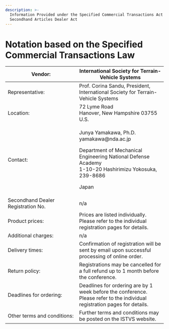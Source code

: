 ```yaml
---
description: >-
  Information Provided under the Specified Commercial Transactions Act and
  Secondhand Articles Dealer Act
---
```


# Notation based on the Specified Commercial Transactions Law

<table><thead><tr><th width="211">Vendor:</th><th>International Society for Terrain-Vehicle Systems</th></tr></thead><tbody><tr><td>Representative:</td><td>Prof. Corina Sandu, President, International Society for Terrain-Vehicle Systems</td></tr><tr><td>Location:</td><td>72 Lyme Road<br>Hanover, New Hampshire 03755 U.S.</td></tr><tr><td>Contact:</td><td><p>Junya Yamakawa, Ph.D. <br>yamakawa@nda.ac.jp</p><p>Department of Mechanical Engineering National Defense Academy <br>1-10-20 Hashirimizu Yokosuka, 239-8686 </p><p>Japan</p></td></tr><tr><td>Secondhand Dealer Registration No.</td><td>n/a</td></tr><tr><td>Product prices:</td><td>Prices are listed individually.<br>Please refer to the individual registration pages for details.</td></tr><tr><td>Additional charges:</td><td>n/a</td></tr><tr><td>Delivery times:</td><td>Confirmation of registration will be sent by email upon successful processing of online order.</td></tr><tr><td>Return policy:</td><td>Registrations may be cancelled for a full refund up to 1 month before the conference.</td></tr><tr><td>Deadlines for ordering:</td><td>Deadlines for ordering are by 1 week before the conference.<br>Please refer to the individual registration pages for details.</td></tr><tr><td>Other terms and conditions:</td><td>Further terms and conditions may be posted on the ISTVS website.</td></tr></tbody></table>
